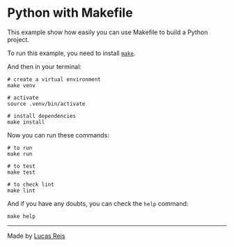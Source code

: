 # Python with Makefile

This example show how easily you can use Makefile to build a Python project.

To run this example, you need to install [`make`](https://www.gnu.org/software/make/).

And then in your terminal:
```shell
# create a virtual environment
make venv

# activate
source .venv/bin/activate

# install dependencies
make install
```

Now you can run these commands:

```shell
# to run
make run

# to test
make test

# to check lint
make lint
```

And if you have any doubts, you can check the `help` command:
```shell
make help
```

---

Made by [Lucas Reis](https://github.com/llucasreis)